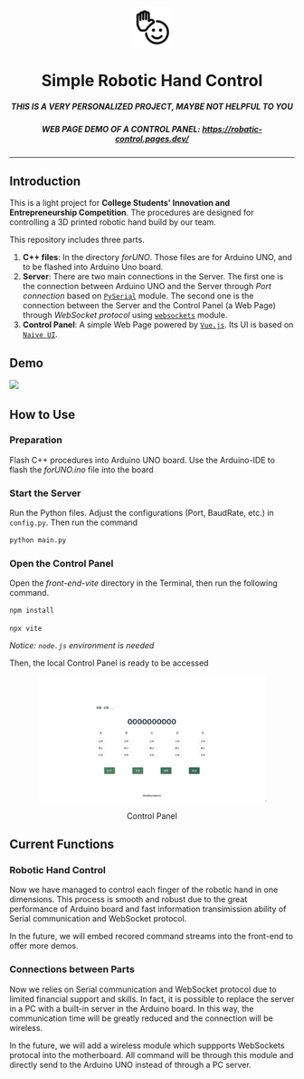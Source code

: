<div align=center>
<img src="./docs/vite.svg" width=70/>

# Simple Robotic Hand Control

##### *THIS IS A VERY PERSONALIZED PROJECT, MAYBE NOT HELPFUL TO YOU*
##### WEB PAGE DEMO OF A CONTROL PANEL: https://robatic-control.pages.dev/

</div>

---

## Introduction

This is a light project for **College Students' Innovation and Entrepreneurship Competition**. The procedures are designed for controlling a 3D printed robotic hand build by our team.

This repository includes three parts. 

1. **C++ files**: In the directory *forUNO*. Those files are for Arduino UNO, and to be flashed into Arduino Uno board.
2. **Server**: There are two main connections in the Server. The first one is the connection between Arduino UNO and the Server through *Port connection* based on [`PySerial`](https://pyserial.readthedocs.io/en/latest/index.html) module. The second one is the connection between the Server and the Control Panel (a Web Page) through *WebSocket protocol* using [`websockets`](https://websockets.readthedocs.io/en/stable/) module. 
3. **Control Panel**: A simple Web Page powered by [`Vue.js`](https://vuejs.org/). Its UI is based on [`Naive UI`](https://www.naiveui.com/zh-CN/os-theme).

## Demo
<div>
<img src="demo.gif"/>
</div>

## How to Use

### **Preparation**
Flash C++ procedures into Arduino UNO board. Use the Arduino-IDE to flash the *forUNO.ino* file into the board
### **Start the Server**
Run the Python files. Adjust the configurations (Port, BaudRate, etc.) in `config.py`. Then run the command
```python
python main.py
```
### **Open the Control Panel** 
Open the *front-end-vite* directory in the Terminal, then run the following command.
```
npm install

npx vite
```
*Notice: `node.js` environment is needed*

Then, the local Control Panel is ready to be accessed
<div align=center>
    <img src="./docs/control_panel.png" width="80%"></img>
    <p>Control Panel</p>
    
</div>

## Current Functions
### **Robotic Hand Control**
Now we have managed to control each finger of the robotic hand in one dimensions. This process is smooth and robust due to the great performance of Arduino board and fast information transimission ability of Serial communication and WebSocket protocol. 

In the future, we will embed recored command streams into the front-end to offer more demos.
### **Connections between Parts**
Now we relies on Serial communication and WebSocket protocol due to limited financial support and skills. In fact, it is possible to replace the server in a PC with a built-in server in the Arduino board. In this way, the communication time will be greatly reduced and the connection will be wireless. 

In the future, we will add a wireless module which suppports WebSockets protocal into the motherboard. All command will be through this module and directly send to the Arduino UNO instead of through a PC server. 
